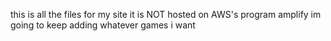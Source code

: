 this is all the files for my site it is NOT hosted on AWS's program amplify im going to keep adding whatever games i want 
